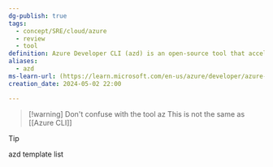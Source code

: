 ```yaml
---
dg-publish: true
tags:
  - concept/SRE/cloud/azure
  - review
  - tool
definition: Azure Developer CLI (azd) is an open-source tool that accelerates the time it takes for you to get your application from local development environment to Azure.
aliases:
  - azd
ms-learn-url: (https://learn.microsoft.com/en-us/azure/developer/azure-developer-cli/overview)
creation_date: 2024-05-02 22:00

---
```


> [!warning] Don't confuse with the tool az
> This is not the same as [[Azure CLI]]


> [!tip] 
>   azd template list
